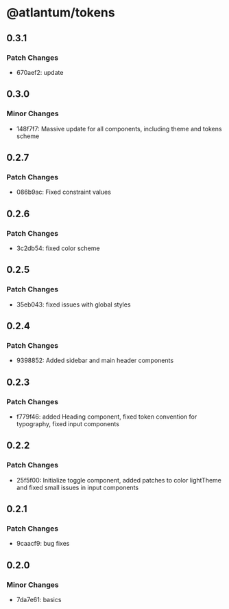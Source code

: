 # @atlantum/tokens

## 0.3.1

### Patch Changes

-   670aef2: update

## 0.3.0

### Minor Changes

-   148f7f7: Massive update for all components, including theme and tokens scheme

## 0.2.7

### Patch Changes

-   086b9ac: Fixed constraint values

## 0.2.6

### Patch Changes

-   3c2db54: fixed color scheme

## 0.2.5

### Patch Changes

-   35eb043: fixed issues with global styles

## 0.2.4

### Patch Changes

-   9398852: Added sidebar and main header components

## 0.2.3

### Patch Changes

-   f779f46: added Heading component, fixed token convention for typography, fixed input components

## 0.2.2

### Patch Changes

-   25f5f00: Initialize toggle component, added patches to color lightTheme and fixed small issues in input components

## 0.2.1

### Patch Changes

-   9caacf9: bug fixes

## 0.2.0

### Minor Changes

-   7da7e61: basics
